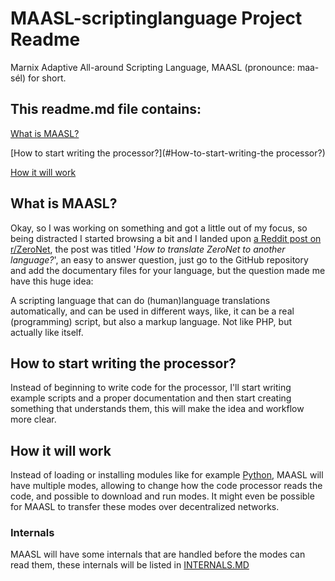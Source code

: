 # MAASL-scriptinglanguage Project Readme
 Marnix Adaptive All-around Scripting Language, MAASL (pronounce: maa-sél) for short.

## This readme.md file contains:

[What is MAASL?](#What-is-MAASL?)

[How to start writing the processor?](#How-to-start-writing-the processor?)

[How it will work]()

## What is MAASL?

Okay, so I was working on something and got a little out of my focus, so being distracted I started browsing a bit and I landed upon [a Reddit post on r/ZeroNet](https://www.reddit.com/r/zeronet/comments/fklzbv/how_to_translate_zeronet_to_another_language/), the post was titled '*How to translate ZeroNet to another language?*', an easy to answer question, just go to the GitHub repository and add the documentary files for your language, but the question made me have this huge idea:

A scripting language that can do (human)language translations automatically, and can be used in different ways, like, it can be a real (programming) script, but also a markup language. Not like PHP, but actually like itself.

## How to start writing the processor?

Instead of beginning to write code for the processor, I'll start writing example scripts and a proper documentation and then start creating something that understands them, this will make the idea and workflow more clear.

## How it will work

Instead of loading or installing modules like for example [Python](https://docs.python.org/3/tutorial/modules.html), MAASL will have multiple modes, allowing to change how the code processor reads the code, and possible to download and run modes. It might even be possible for MAASL to transfer these modes over decentralized networks.

### Internals

MAASL will have some internals that are handled before the modes can read them, these internals will be listed in [INTERNALS.MD](docs/INTERNALS.MD)